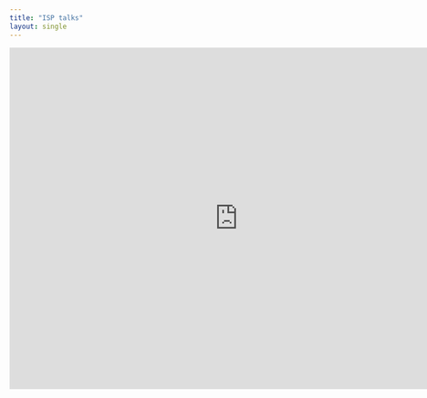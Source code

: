 ```yaml
---
title: "ISP talks"
layout: single
---
```


<iframe src="https://calendar.google.com/calendar/embed?src=5vt7gf562o7rbknv36s0tre5v8%40group.calendar.google.com&ctz=Europe%2FMadrid" style="border: 0" width="800" height="600" frameborder="0" scrolling="no"
></iframe>
